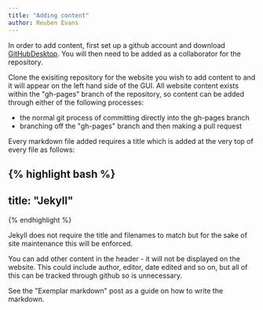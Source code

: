 ```yaml
---
title: "Adding content"
author: Reuben Evans
---
```


In order to add content, first set up a github account and download [GitHubDesktop]. You will then need to be added as a collaborator for the repository.

Clone the exisiting repository for the website you wish to add content to and it will appear on the left hand side of the GUI. All website content exists within the "gh-pages" branch of the repository, so content can be added through either of the following processes:

- the normal git process of committing directly into the gh-pages branch
- branching off the "gh-pages" branch and then making a pull request

Every markdown file added requires a title which is added at the very top of every file as follows:

{% highlight bash %}
---
title:  "Jekyll"
---
{% endhighlight %}

Jekyll does not require the title and filenames to match but for the sake of site maintenance this will be enforced.

You can add other content in the header - it will not be displayed on the website. This could include author, editor, date edited and so on, but all of this can be tracked through github so is unnecessary.

See the "Exemplar markdown" post as a guide on how to write the markdown.

[GitHubDesktop]: https://desktop.github.com/